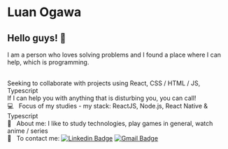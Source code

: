 # Luan Ogawa

## Hello guys! 👋
I am a person who loves solving problems and I found a place where I can help, which is programming.

 <br/> Seeking to collaborate with projects using React, CSS / HTML / JS, Typescript
 <br/> If I can help you with anything that is disturbing you, you can call!
 <br/> :computer: &nbsp; Focus of my studies - my stack: ReactJS, Node.js, React Native & Typescript
 <br/> 💬  &nbsp; About me: I like to study technologies, play games in general, watch anime / series
 <br/> :email: &nbsp; To contact me: [![Linkedin Badge](https://img.shields.io/badge/-LuanOgawa-blue?style=flat-square&logo=Linkedin&logoColor=white&link=https://www.linkedin.com/in/luan-ogawa/)](https://www.linkedin.com/in/luan-ogawa/) 
[![Gmail Badge](https://img.shields.io/badge/-ogawa.luan@gmail.com-c14438?style=flat-square&logo=Gmail&logoColor=white&link=mailto:ogawa.luan@gmail.com)](mailto:ogawa.luan@gmail.com)
